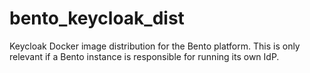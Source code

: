 # bento_keycloak_dist
Keycloak Docker image distribution for the Bento platform. This is only relevant if a Bento instance is responsible for running its own IdP.
